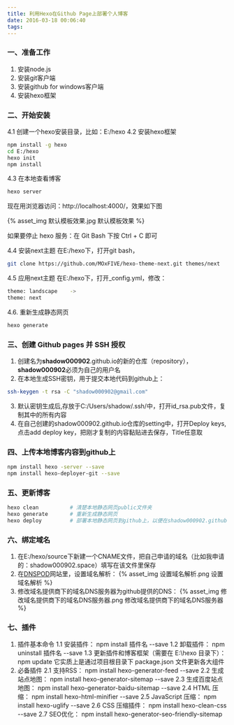 ```yaml
---
title: 利用Hexo在Github Page上部署个人博客
date: 2016-03-18 00:06:40
tags: 
---
```


### 一、准备工作
1. 安装node.js
2. 安装git客户端
3. 安装github for windows客户端
4. 安装hexo框架

<!--more-->

### 二、开始安装
4.1 创建一个hexo安装目录，比如：E:/hexo
4.2 安装hexo框架
``` bash
npm install -g hexo
cd E:/hexo
hexo init
npm install
```
4.3 在本地查看博客
``` bash
hexo server
```
现在用浏览器访问：http://localhost:4000/，效果如下图

{% asset_img 默认模板效果.jpg 默认模板效果 %}

如果要停止 hexo 服务：在 Git Bash 下按 Ctrl + C 即可

4.4 安装next主题
在E:/hexo下，打开git bash，
``` bash
git clone https://github.com/MOxFIVE/hexo-theme-next.git themes/next
```
4.5 应用next主题
在E:/hexo下，打开_config.yml，修改：
``` bash
theme: landscape    ->
theme: next
```
4.6. 重新生成静态网页
``` bash
hexo generate
```
### 三、创建 Github pages 并 SSH 授权
1. 创建名为**shadow000902**.github.io的新的仓库（repository），**shadow000902**必须为自己的用户名
2. 在本地生成SSH密钥，用于提交本地代码到github上：
``` bash
ssh-keygen -t rsa -C "shadow000902@gmail.com"
```
3. 默认密钥生成后,存放于C:/Users/shadow/.ssh/中，打开id_rsa.pub文件，复制其中的所有内容
4. 在自己创建的shadow000902.github.io仓库的setting中，打开Deploy keys, 点击add deploy key，把刚才复制的内容黏贴进去保存，Title任意取

### 四、上传本地博客内容到github上
``` bash
npm install hexo -server --save
npm install hexo-deployer-git --save
```

### 五、更新博客
``` bash
hexo clean          # 清楚本地静态网页public文件夹
hexo generate       # 重新生成静态网页
hexo deploy         # 部署本地静态网页到github上，以便在shadow000902.github.io域名下访问
```

### 六、绑定域名
1. 在E:/hexo/source下新建一个CNAME文件，把自己申请的域名（比如我申请的：shadow000902.space）填写在该文件里保存
2. 在[DNSPOD](https://www.dnspod.cn/)网站里，设置域名解析：
{% asset_img 设置域名解析.png 设置域名解析 %}
3. 修改域名提供商下的域名DNS服务器为github提供的DNS：
{% asset_img 修改域名提供商下的域名DNS服务器.png 修改域名提供商下的域名DNS服务器 %}

### 七、插件
1. 插件基本命令
1.1 安装插件：                                   npm install 插件名 --save
1.2 卸载插件：                                   npm uninstall 插件名 --save
1.3 更新插件和博客框架（需要在 E:\hexo 目录下）：     npm update
它实质上是通过项目根目录下 package.json 文件更新各大组件
2. 必备插件
2.1 支持RSS：             npm install hexo-generator-feed --save
2.2 生成站点地图：         npm install hexo-generator-sitemap --save
2.3 生成百度站点地图：      npm install hexo-generator-baidu-sitemap --save
2.4 HTML 压缩：           npm install hexo-html-minifier --save
2.5 JavaScript 压缩：     npm install hexo-uglify --save
2.6 CSS 压缩插件：        npm install hexo-clean-css --save
2.7 SEO优化：             npm install hexo-generator-seo-friendly-sitemap
